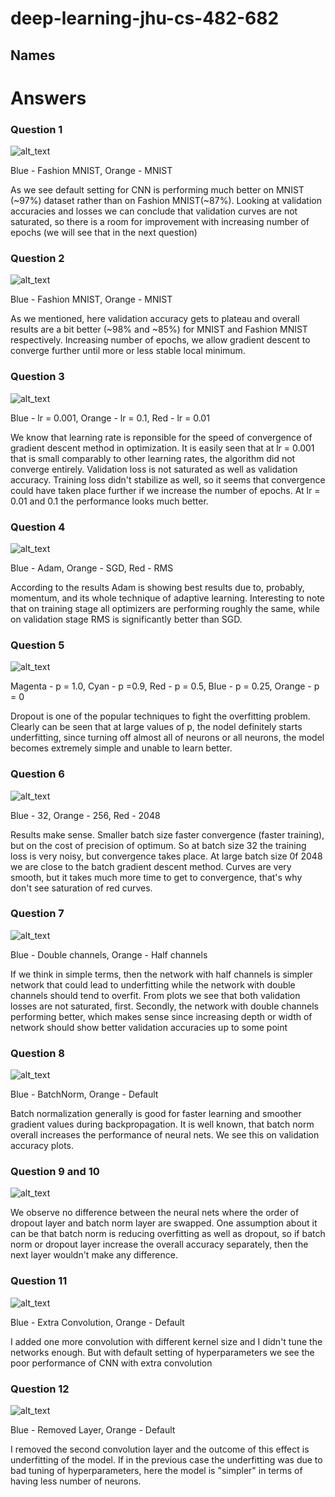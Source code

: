 # deep-learning-jhu-cs-482-682

## Names

# Answers
### Question 1
![alt_text](https://github.com/deep-learning-jhu/p02-fashion-mnist-team7/blob/master/screenshots/default_mnist_vs_fashion.png)

Blue - Fashion MNIST, Orange - MNIST

As we see default setting for CNN is performing much better on MNIST (~97%) dataset rather than on Fashion MNIST(~87%). Looking at validation accuracies and losses we can conclude that validation curves are not saturated, so there is a room for improvement with increasing number of epochs (we will see that in the next question)

### Question 2
![alt_text](https://github.com/deep-learning-jhu/p02-fashion-mnist-team7/blob/master/screenshots/default_mnist_vs_fashion_epochs_20.png)

Blue - Fashion MNIST, Orange - MNIST

As we mentioned, here validation accuracy gets to plateau and overall results are a bit better (~98% and ~85%) for MNIST and Fashion MNIST respectively. Increasing number of epochs, we allow gradient descent to converge further until more or less stable local minimum.

### Question 3
![alt_text](https://github.com/deep-learning-jhu/p02-fashion-mnist-team7/blob/master/screenshots/fashion_mnist_epochs_20_lr_0.1_0.01_0.001.png)

Blue - lr = 0.001, Orange - lr = 0.1, Red - lr = 0.01

We know that learning rate is reponsible for the speed of convergence of gradient descent method in optimization. It is easily seen that at lr = 0.001 that is small comparably to other learning rates, the algorithm did not converge entirely. Validation loss is not saturated as well as validation accuracy. Training loss didn't stabilize as well, so it seems that convergence could have taken place further if we increase the number of epochs. At lr = 0.01 and 0.1 the performance looks much better.

### Question 4
![alt_text](https://github.com/deep-learning-jhu/p02-fashion-mnist-team7/blob/master/screenshots/fashion_mnist_optimizers.png)

Blue - Adam, Orange - SGD, Red - RMS

According to the results Adam is showing best results due to, probably, momentum, and its whole technique of adaptive learning. Interesting to note that on training stage all optimizers are performing roughly the same, while on validation stage RMS is significantly better than SGD.

### Question 5
![alt_text](https://github.com/deep-learning-jhu/p02-fashion-mnist-team7/blob/master/screenshots/fashion_mnist_dropouts.png)

Magenta - p = 1.0, Cyan - p =0.9, Red - p = 0.5, Blue - p = 0.25, Orange - p = 0

Dropout is one of the popular techniques to fight the overfitting problem. Clearly can be seen that at large values of p, the nodel definitely starts underfitting, since turning off almost all of neurons or all neurons, the model becomes extremely simple and unable to learn better.

### Question 6
![alt_text](https://github.com/deep-learning-jhu/p02-fashion-mnist-team7/blob/master/screenshots/fashion_mnist_batch_sizes.png)

Blue - 32, Orange - 256, Red - 2048

Results make sense. Smaller batch size faster convergence (faster training), but on the cost of precision of optimum. So at batch size 32 the training loss is very noisy, but convergence takes place. At large batch size 0f 2048 we are close to the batch gradient descent method. Curves are very smooth, but it takes much more time to get to convergence, that's why don't see saturation of red curves. 

### Question 7
![alt_text](https://github.com/deep-learning-jhu/p02-fashion-mnist-team7/blob/master/screenshots/fashion_mnist_channels_double_half.png)

Blue - Double channels, Orange - Half channels

If we think in simple terms, then the network with half channels is simpler network that could lead to underfitting while the network with double channels should tend to overfit. From plots we see that both validation losses are not saturated, first. Secondly, the network with double channels performing better, which makes sense since increasing depth or width of network should show better validation accuracies up to some point

### Question 8
![alt_text](https://github.com/deep-learning-jhu/p02-fashion-mnist-team7/blob/master/screenshots/fashion_mnist_batch_norm.png)

Blue - BatchNorm, Orange - Default

Batch normalization generally is good for faster learning and smoother gradient values during backpropagation. It is well known, that batch norm overall increases the performance of neural nets. We see this on validation accuracy plots. 

### Question 9 and 10
![alt_text](https://github.com/deep-learning-jhu/p02-fashion-mnist-team7/blob/master/screenshots/fashion_mnist_batch_norm_dropouts.png)

We observe no difference between the neural nets where the order of dropout layer and batch norm layer are swapped. One assumption about it can be that batch norm is reducing overfitting as well as dropout, so if batch norm or dropout layer increase the overall accuracy separately, then the next layer wouldn't make any difference.

### Question 11
![alt_text](https://github.com/deep-learning-jhu/p02-fashion-mnist-team7/blob/master/screenshots/fashion_mnist_extra_conv.png)

Blue - Extra Convolution, Orange - Default

I added one more convolution with different kernel size and I didn't tune the networks enough. But with default setting of hyperparameters we see the poor performance of CNN with extra convolution

### Question 12
![alt_text](https://github.com/deep-learning-jhu/p02-fashion-mnist-team7/blob/master/screenshots/fashion_mnist_remove_layer.png)

Blue - Removed Layer, Orange - Default

I removed the second convolution layer and the outcome of this effect is underfitting of the model. If in the previous case the underfitting was due to bad tuning of hyperparameters, here the model is "simpler" in terms of having less number of neurons.

